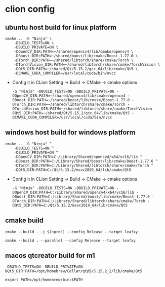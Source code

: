 # clion config

## ubuntu host build for linux platform

```shell
cmake .. -G "Ninja" \
    -DBUILD_TESTS=ON \
    -DBUILD_PRIVATE=ON \
    -DOpenCV_DIR:PATH=~/shared/opencv4/lib/cmake/opencv4 \
    -DBoost_DIR:PATH=~/shared/boost/lib/cmake/Boost-1.77.0 \
    -DTorch_DIR:PATH=~/shared/libtorch/share/cmake/Torch \
    -DTorchVision_DIR:PATH=~/shared/libtorch/share/cmake/TorchVision \
    -DQt5_DIR:PATH=~/shared/Qt/5.15.2/gcc_64/lib/cmake/Qt5 \
    -DCMAKE_CUDA_COMPILER=/usr/local/cuda/bin/nvcc
```

* Config it in CLion Setting -> Build -> CMake -> cmake options

  `-G "Ninja" -DBUILD_TESTS=ON -DBUILD_PRIVATE=ON -DOpenCV_DIR:PATH=~/shared/opencv4/lib/cmake/opencv4 -DBoost_DIR:PATH=~/shared/boost/lib/cmake/Boost-1.77.0 -DTorch_DIR:PATH=~/shared/libtorch/share/cmake/Torch -DTorchVision_DIR:PATH=~/shared/libtorch/share/cmake/TorchVision -DQt5_DIR:PATH=~/shared/Qt/5.15.2/gcc_64/lib/cmake/Qt5 -DCMAKE_CUDA_COMPILER=/usr/local/cuda/bin/nvcc`

## windows host build for windows platform

```shell
cmake .. -G "Ninja" ^
    -DBUILD_TESTS=ON ^
    -DBUILD_PRIVATE=ON ^
    -DOpenCV_DIR:PATH=C:/Library/Shared/opencv4/x64/vc16/lib ^
    -DBoost_DIR:PATH=C:/Library/Shared/boost/lib/cmake/Boost-1.77.0 ^
    -DTorch_DIR:PATH=C:/Library/Shared/libtorch/share/cmake/Torch ^
    -DQt5_DIR:PATH=C:/Qt/5.15.2/msvc2019_64/lib/cmake/Qt5
```

* Config it in CLion Setting -> Build -> CMake -> cmake options

  `-G "Ninja" -DBUILD_TESTS=ON -DBUILD_PRIVATE=ON -DOpenCV_DIR:PATH=C:/Library/Shared/opencv4/x64/vc16/lib -DBoost_DIR:PATH=C:/Library/Shared/boost/lib/cmake/Boost-1.77.0 -DTorch_DIR:PATH=C:/Library/Shared/libtorch/share/cmake/Torch -DQt5_DIR:PATH=C:/Qt/5.15.2/msvc2019_64/lib/cmake/Qt5`

## cmake build

`cmake --build . -j $(nproc) --config Release --target leafxy`

`cmake --build . --parallel --config Release --target leafxy`

## macos qtcreator build for m1

`-DBUILD_TESTS=ON -DBUILD_PRIVATE=ON -DQt5_DIR:PATH=/opt/homebrew/Cellar/qt@5/5.15.2_2/lib/cmake/Qt5`

`export PATH=/opt/homebrew/bin:$PATH`
